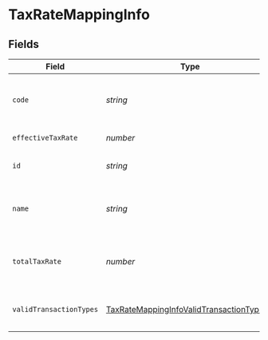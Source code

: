 # TaxRateMappingInfo


## Fields

| Field                                                                                                       | Type                                                                                                        | Required                                                                                                    | Description                                                                                                 | Example                                                                                                     |
| ----------------------------------------------------------------------------------------------------------- | ----------------------------------------------------------------------------------------------------------- | ----------------------------------------------------------------------------------------------------------- | ----------------------------------------------------------------------------------------------------------- | ----------------------------------------------------------------------------------------------------------- |
| `code`                                                                                                      | *string*                                                                                                    | :heavy_minus_sign:                                                                                          | Code for the tax rate from the accounting platform.                                                         | UK Standard Rate (Bills)                                                                                    |
| `effectiveTaxRate`                                                                                          | *number*                                                                                                    | :heavy_minus_sign:                                                                                          | Effective tax rate.                                                                                         | 20                                                                                                          |
| `id`                                                                                                        | *string*                                                                                                    | :heavy_minus_sign:                                                                                          | Unique identifier of tax rate.                                                                              | 59_Bills                                                                                                    |
| `name`                                                                                                      | *string*                                                                                                    | :heavy_minus_sign:                                                                                          | Name of the tax rate in the accounting platform.                                                            | UK Standard Rate (Bills) Bills                                                                              |
| `totalTaxRate`                                                                                              | *number*                                                                                                    | :heavy_minus_sign:                                                                                          | Total (not compounded) sum of the components of a tax rate.                                                 | 20                                                                                                          |
| `validTransactionTypes`                                                                                     | [TaxRateMappingInfoValidTransactionTypes](../../models/shared/taxratemappinginfovalidtransactiontypes.md)[] | :heavy_minus_sign:                                                                                          | Supported transaction types for the account.                                                                |                                                                                                             |